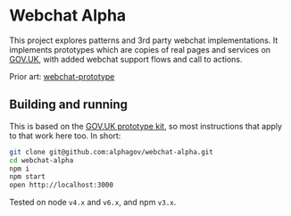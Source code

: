# Webchat Alpha

This project explores patterns and 3rd party webchat implementations. It implements prototypes which are copies of real pages and services on [GOV.UK](https://www.gov.uk), with added webchat support flows and call to actions.

Prior art: [webchat-prototype](https://github.com/alphagov/webchat-prototype)

## Building and running

This is based on the [GOV.UK prototype kit](https://github.com/alphagov/govuk_prototype_kit), so most instructions that apply to that work here too. In short:

```bash
git clone git@github.com:alphagov/webchat-alpha.git
cd webchat-alpha
npm i
npm start
open http://localhost:3000
```

Tested on node `v4.x` and `v6.x`, and npm `v3.x`.
